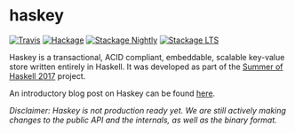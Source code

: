 haskey
======

[![Travis](https://travis-ci.org/haskell-haskey/haskey.svg?branch=master)](https://travis-ci.org/haskell-haskey/haskey)
[![Hackage](https://img.shields.io/hackage/v/haskey.svg?maxAge=2592000)](https://hackage.haskell.org/package/haskey)
[![Stackage Nightly](http://stackage.org/package/haskey/badge/nightly)](http://stackage.org/nightly/package/haskey)
[![Stackage LTS](http://stackage.org/package/haskey/badge/lts)](http://stackage.org/lts/package/haskey)

Haskey is a transactional, ACID compliant, embeddable, scalable key-value
store written entirely in Haskell. It was developed as part of the [Summer of Haskell 2017][soh2017] project.

  [soh2017]: https://summer.haskell.org/news/2017-05-24-accepted-projects.html

An introductory blog post on Haskey can be found [here][introduction].

  [introduction]: https://deliquus.com/posts/2017-08-24-introducing-haskey.html

_Disclaimer: Haskey is not production ready yet. We are still actively making
changes to the public API and the internals, as well as the binary format._
